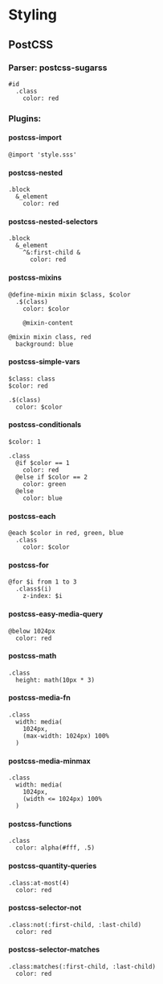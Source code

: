 # Styling
## PostCSS
### Parser: postcss-sugarss
```less
#id
  .class
    color: red
```
### Plugins:
#### postcss-import
```less
@import 'style.sss'
```
#### postcss-nested
```less
.block
  &_element
    color: red
```
#### postcss-nested-selectors
```less
.block
  &_element
    ^&:first-child &
      color: red
```
#### postcss-mixins
```less
@define-mixin mixin $class, $color
  .$(class)
    color: $color

    @mixin-content

@mixin mixin class, red
  background: blue
```
#### postcss-simple-vars
```less
$class: class
$color: red

.$(class)
  color: $color
```
#### postcss-conditionals
```less
$color: 1

.class
  @if $color == 1
    color: red
  @else if $color == 2
    color: green
  @else
    color: blue
```
#### postcss-each
```less
@each $color in red, green, blue
  .class
    color: $color
```
#### postcss-for
```less
@for $i from 1 to 3
  .class$(i)
    z-index: $i
```
#### postcss-easy-media-query
```less
@below 1024px
  color: red
```
#### postcss-math
```less
.class
  height: math(10px * 3)
```
#### postcss-media-fn
```less
.class
  width: media(
    1024px,
    (max-width: 1024px) 100%
  )
```
#### postcss-media-minmax
```less
.class
  width: media(
    1024px,
    (width <= 1024px) 100%
  )
```
#### postcss-functions
```less
.class
  color: alpha(#fff, .5)
```
#### postcss-quantity-queries
```less
.class:at-most(4)
  color: red
```
#### postcss-selector-not
```less
.class:not(:first-child, :last-child)
  color: red
```
#### postcss-selector-matches
```less
.class:matches(:first-child, :last-child)
  color: red
```
